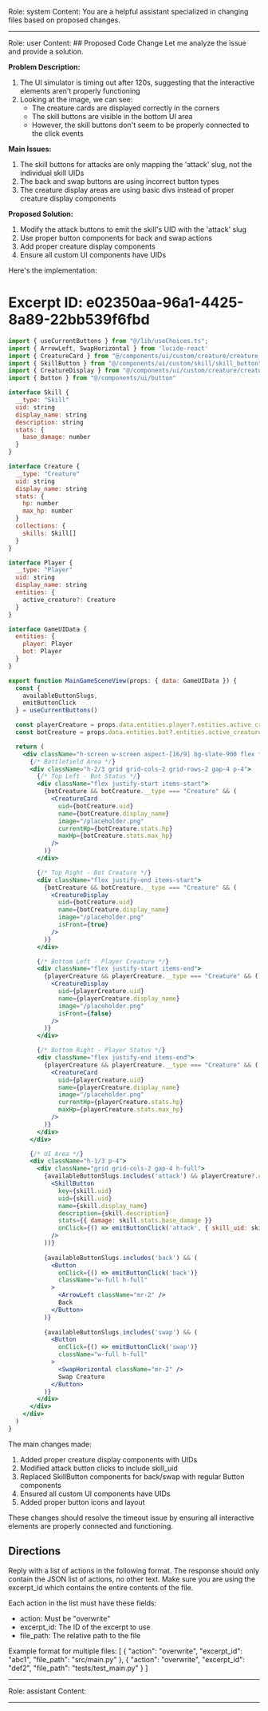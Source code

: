 Role: system
Content: You are a helpful assistant specialized in changing files based on proposed changes.
__________________
Role: user
Content: ## Proposed Code Change
Let me analyze the issue and provide a solution.

**Problem Description:**
1. The UI simulator is timing out after 120s, suggesting that the interactive elements aren't properly functioning
2. Looking at the image, we can see:
   - The creature cards are displayed correctly in the corners
   - The skill buttons are visible in the bottom UI area
   - However, the skill buttons don't seem to be properly connected to the click events

**Main Issues:**
1. The skill buttons for attacks are only mapping the 'attack' slug, not the individual skill UIDs
2. The back and swap buttons are using incorrect button types
3. The creature display areas are using basic divs instead of proper creature display components

**Proposed Solution:**
1. Modify the attack buttons to emit the skill's UID with the 'attack' slug
2. Use proper button components for back and swap actions
3. Add proper creature display components
4. Ensure all custom UI components have UIDs

Here's the implementation:

# Excerpt ID: e02350aa-96a1-4425-8a89-22bb539f6fbd
```jsx main_game/templates/MainGameScene.tsx
import { useCurrentButtons } from "@/lib/useChoices.ts";
import { ArrowLeft, SwapHorizontal } from 'lucide-react'
import { CreatureCard } from "@/components/ui/custom/creature/creature_card"
import { SkillButton } from "@/components/ui/custom/skill/skill_button"
import { CreatureDisplay } from "@/components/ui/custom/creature/creature_display"
import { Button } from "@/components/ui/button"

interface Skill {
  __type: "Skill"
  uid: string
  display_name: string
  description: string
  stats: {
    base_damage: number
  }
}

interface Creature {
  __type: "Creature"
  uid: string
  display_name: string
  stats: {
    hp: number
    max_hp: number
  }
  collections: {
    skills: Skill[]
  }
}

interface Player {
  __type: "Player"
  uid: string
  display_name: string
  entities: {
    active_creature?: Creature
  }
}

interface GameUIData {
  entities: {
    player: Player
    bot: Player
  }
}

export function MainGameSceneView(props: { data: GameUIData }) {
  const {
    availableButtonSlugs,
    emitButtonClick
  } = useCurrentButtons()

  const playerCreature = props.data.entities.player?.entities.active_creature
  const botCreature = props.data.entities.bot?.entities.active_creature

  return (
    <div className="h-screen w-screen aspect-[16/9] bg-slate-900 flex flex-col">
      {/* Battlefield Area */}
      <div className="h-2/3 grid grid-cols-2 grid-rows-2 gap-4 p-4">
        {/* Top Left - Bot Status */}
        <div className="flex justify-start items-start">
          {botCreature && botCreature.__type === "Creature" && (
            <CreatureCard
              uid={botCreature.uid}
              name={botCreature.display_name}
              image="/placeholder.png"
              currentHp={botCreature.stats.hp}
              maxHp={botCreature.stats.max_hp}
            />
          )}
        </div>

        {/* Top Right - Bot Creature */}
        <div className="flex justify-end items-start">
          {botCreature && botCreature.__type === "Creature" && (
            <CreatureDisplay
              uid={botCreature.uid}
              name={botCreature.display_name}
              image="/placeholder.png"
              isFront={true}
            />
          )}
        </div>

        {/* Bottom Left - Player Creature */}
        <div className="flex justify-start items-end">
          {playerCreature && playerCreature.__type === "Creature" && (
            <CreatureDisplay
              uid={playerCreature.uid}
              name={playerCreature.display_name}
              image="/placeholder.png"
              isFront={false}
            />
          )}
        </div>

        {/* Bottom Right - Player Status */}
        <div className="flex justify-end items-end">
          {playerCreature && playerCreature.__type === "Creature" && (
            <CreatureCard
              uid={playerCreature.uid}
              name={playerCreature.display_name}
              image="/placeholder.png"
              currentHp={playerCreature.stats.hp}
              maxHp={playerCreature.stats.max_hp}
            />
          )}
        </div>
      </div>

      {/* UI Area */}
      <div className="h-1/3 p-4">
        <div className="grid grid-cols-2 gap-4 h-full">
          {availableButtonSlugs.includes('attack') && playerCreature?.collections.skills.map((skill) => (
            <SkillButton
              key={skill.uid}
              uid={skill.uid}
              name={skill.display_name}
              description={skill.description}
              stats={{ damage: skill.stats.base_damage }}
              onClick={() => emitButtonClick('attack', { skill_uid: skill.uid })}
            />
          ))}
          
          {availableButtonSlugs.includes('back') && (
            <Button
              onClick={() => emitButtonClick('back')}
              className="w-full h-full"
            >
              <ArrowLeft className="mr-2" />
              Back
            </Button>
          )}
          
          {availableButtonSlugs.includes('swap') && (
            <Button
              onClick={() => emitButtonClick('swap')}
              className="w-full h-full"
            >
              <SwapHorizontal className="mr-2" />
              Swap Creature
            </Button>
          )}
        </div>
      </div>
    </div>
  )
}
```

The main changes made:
1. Added proper creature display components with UIDs
2. Modified attack button clicks to include skill_uid
3. Replaced SkillButton components for back/swap with regular Button components
4. Ensured all custom UI components have UIDs
5. Added proper button icons and layout

These changes should resolve the timeout issue by ensuring all interactive elements are properly connected and functioning.

## Directions
Reply with a list of actions in the following format. The response should only contain the JSON list of actions, no other text.
Make sure you are using the excerpt_id which contains the entire contents of the file.

Each action in the list must have these fields:
- action: Must be "overwrite"
- excerpt_id: The ID of the excerpt to use
- file_path: The relative path to the file

Example format for multiple files:
[
    {
        "action": "overwrite",
        "excerpt_id": "abc1",
        "file_path": "src/main.py"
    },
    {
        "action": "overwrite",
        "excerpt_id": "def2",
        "file_path": "tests/test_main.py"
    }
]
__________________
Role: assistant
Content: 
__________________
